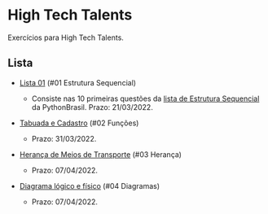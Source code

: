 # High Tech Talents
 Exercícios para High Tech Talents.
 
## Lista

* [Lista 01](https://github.com/franciellerl/High-Tech-Talents-01/tree/main/%2301%20Estrutura%20Sequencial) (#01 Estrutura Sequencial)
  * Consiste nas 10 primeiras questões da [lista de Estrutura Sequencial](https://wiki.python.org.br/EstruturaSequencial) da PythonBrasil. Prazo: 21/03/2022.

* [Tabuada e Cadastro](https://github.com/franciellerl/High-Tech-Talents-01/tree/main/%2302%20Fun%C3%A7%C3%B5es) (#02 Funções)
  * Prazo: 31/03/2022.  

* [Herança de Meios de Transporte](https://github.com/franciellerl/High-Tech-Talents-01/tree/main/%2303%20Heran%C3%A7a) (#03 Herança)
  * Prazo: 07/04/2022.

* [Diagrama lógico e físico](https://github.com/franciellerl/High-Tech-Talents-01/tree/main/%2304%20Diagramas) (#04 Diagramas)
  * Prazo: 07/04/2022.
